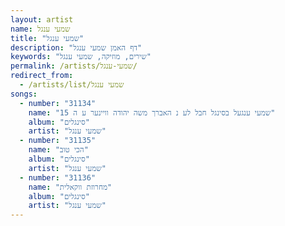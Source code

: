 ```yaml
---
layout: artist
name: שמעי ענגל
title: "שמעי ענגל"
description: "דף האמן שמעי ענגל"
keywords: "שירים, מוזיקה, שמעי ענגל"
permalink: /artists/שמעי-ענגל/
redirect_from:
  - /artists/list/שמעי ענגל
songs:
  - number: "31134"
    name: "15 שמעי ענגעל בסינגל חבל לע נ האברך משה יהודה וויינער ע ה"
    album: "סינגלים"
    artist: "שמעי ענגל"
  - number: "31135"
    name: "הכי טוב"
    album: "סינגלים"
    artist: "שמעי ענגל"
  - number: "31136"
    name: "מחרוזת ווקאלית"
    album: "סינגלים"
    artist: "שמעי ענגל"
---
```

